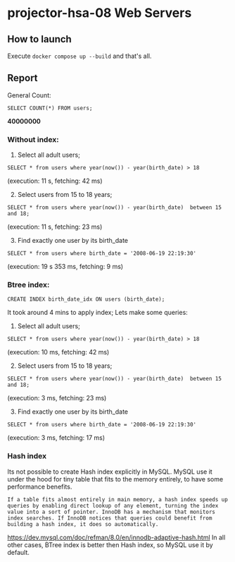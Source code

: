 # projector-hsa-08 Web Servers

## How to launch

Execute `docker compose up --build` and that's all.

## Report

General Count:

```
SELECT COUNT(*) FROM users;
```

**40000000**

### Without index:

1. Select all adult users;

```
SELECT * from users where year(now()) - year(birth_date) > 18
```

(execution: 11 s, fetching: 42 ms)

2. Select users from 15 to 18 years;

```
SELECT * from users where year(now()) - year(birth_date)  between 15 and 18;
```

(execution: 11 s, fetching: 23 ms)

3. Find exactly one user by its birth_date

```
SELECT * from users where birth_date = '2008-06-19 22:19:30'
```

(execution: 19 s 353 ms, fetching: 9 ms)

### Btree index:

``
CREATE INDEX birth_date_idx ON users (birth_date);
``

It took around 4 mins to apply index; Lets make some queries:

1. Select all adult users;

```
SELECT * from users where year(now()) - year(birth_date) > 18
```

(execution: 10 ms, fetching: 42 ms)

2. Select users from 15 to 18 years;

```
SELECT * from users where year(now()) - year(birth_date)  between 15 and 18;
```

(execution: 3 ms, fetching: 23 ms)

3. Find exactly one user by its birth_date

```
SELECT * from users where birth_date = '2008-06-19 22:19:30'
```

(execution: 3 ms, fetching: 17 ms)

### Hash index

Its not possible to create Hash index explicitly in MySQL. MySQL use it under the hood for tiny table that fits
to the memory entirely, to have some performance benefits.

```
If a table fits almost entirely in main memory, a hash index speeds up queries by enabling direct lookup of any element, turning the index value into a sort of pointer. InnoDB has a mechanism that monitors index searches. If InnoDB notices that queries could benefit from building a hash index, it does so automatically.
```

https://dev.mysql.com/doc/refman/8.0/en/innodb-adaptive-hash.html
In all other cases, BTree index is better then Hash index, so MySQL use it by default.
